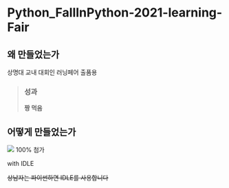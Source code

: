 # Python_FallInPython-2021-learning-Fair

 ## 왜 만들었는가
상명대 교내 대회인 러닝페어 출품용
> ### 성과
> **짱 먹음**

## 어떻게 만들었는가
<img src="https://img.shields.io/badge/Python-3776AB?style=for-the-badge&logo=Python&logoColor=white">
100% 첨가<p>
with IDLE<p>

~~상남자는 파이썬하면 IDLE를 사용합니다~~
